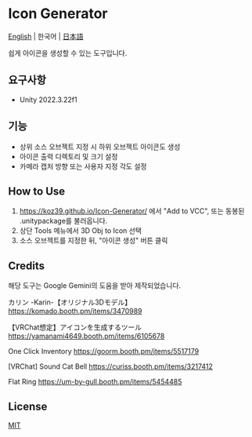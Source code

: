 # Icon Generator

[English](README.md) | 한국어 | [日本語](README_JA.md)

쉽게 아이콘을 생성할 수 있는 도구입니다.

## 요구사항
- Unity 2022.3.22f1

## 기능
- 상위 소스 오브젝트 지정 시 하위 오브젝트 아이콘도 생성
- 아이콘 출력 디렉토리 및 크기 설정
- 카메라 캡처 방향 또는 사용자 지정 각도 설정

## How to Use
1. https://koz39.github.io/Icon-Generator/ 에서 "Add to VCC", 또는 동봉된 .unitypackage를 불러옵니다.
2. 상단 Tools 메뉴에서 3D Obj to Icon 선택
3. 소스 오브젝트를 지정한 뒤, "아이콘 생성" 버튼 클릭

## Credits
해당 도구는 Google Gemini의 도움을 받아 제작되었습니다.

カリン -Karin-【オリジナル3Dモデル】
https://komado.booth.pm/items/3470989

【VRChat想定】アイコンを生成するツール
https://yamanami4649.booth.pm/items/6105678

One Click Inventory
https://goorm.booth.pm/items/5517179

[VRChat] Sound Cat Bell
https://curiss.booth.pm/items/3217412

Flat Ring
https://um-by-gull.booth.pm/items/5454485

## License
[MIT](https://github.com/KOZ39/Icon-Generator/blob/main/LICENSE)
